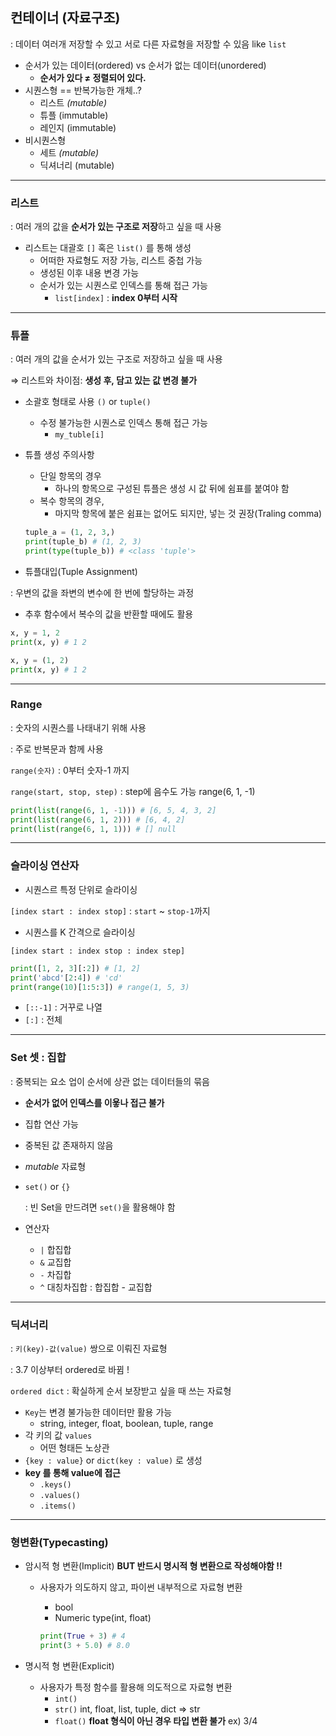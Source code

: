 ## 컨테이너 (자료구조)

: 데이터 여러개 저장할 수 있고 서로 다른 자료형을 저장할 수 있음 like `list`

- 순서가 있는 데이터(ordered) vs 순서가 없는 데이터(unordered)
    - **순서가 있다 ≠ 정렬되어 있다.**
- 시퀀스형 == 반복가능한 개체..?
    - 리스트 *(mutable)*
    - 튜플 (immutable)
    - 레인지 (immutable)
- 비시퀀스형
    - 세트 *(mutable)*
    - 딕셔너리 (mutable)

---

### 리스트

: 여러 개의 값을 **순서가 있는 구조로 저장**하고 싶을 때 사용

- 리스트는 대괄호 `[]` 혹은 `list()` 를 통해 생성
    - 어떠한 자료형도 저장 가능, 리스트 중첩 가능
    - 생성된 이후 내용 변경 가능
    - 순서가 있는 시퀀스로 인덱스를 통해 접근 가능
        - `list[index]` : **index 0부터 시작**

---

### 튜플

: 여러 개의 값을 순서가 있는 구조로 저장하고 싶을 때 사용

⇒ 리스트와 차이점: **생성 후, 담고 있는 값 변경 불가**

- 소괄호 형태로 사용 `()` or `tuple()`
    - 수정 불가능한 시퀀스로 인덱스 통해 접근 가능
        - `my_tuble[i]`
- 튜플 생성 주의사항
    - 단일 항목의 경우
        - 하나의 항목으로 구성된 튜플은 생성 시 값 뒤에 쉼표를 붙여야 함
    - 복수 항목의 경우,
        - 마지막 항목에 붙은 쉼표는 없어도 되지만, 넣는 것 권장(Traling comma)
    
    ```python
    tuple_a = (1, 2, 3,)
    print(tuple_b) # (1, 2, 3)
    print(type(tuple_b)) # <class 'tuple'>
    ```
    
- 튜플대입(Tuple Assignment)

: 우변의 값을 좌변의 변수에 한 번에 할당하는 과정

- 추후 함수에서 복수의 값을 반환할 때에도 활용

```python
x, y = 1, 2
print(x, y) # 1 2 

x, y = (1, 2)
print(x, y) # 1 2
```

---

### Range

: 숫자의 시퀀스를 나태내기 위해 사용

: 주로 반복문과 함께 사용

`range(숫자)` : 0부터 숫자-1 까지

`range(start, stop, step)` : step에 음수도 가능 range(6, 1, -1)

```python
print(list(range(6, 1, -1))) # [6, 5, 4, 3, 2]
print(list(range(6, 1, 2))) # [6, 4, 2]
print(list(range(6, 1, 1))) # [] null
```

---

### 슬라이싱 연산자

- 시퀀스르 특정 단위로 슬라이싱

`[index start : index stop]` : `start` ~ `stop-1`까지

- 시퀀스를 K 간격으로 슬라이싱

`[index start : index stop : index step]`

```python
print([1, 2, 3][:2]) # [1, 2]
print('abcd'[2:4]) # 'cd'
print(range(10)[1:5:3]) # range(1, 5, 3)
```

- `[::-1]` : 거꾸로 나열
- `[:]` : 전체

---

### Set 셋 : 집합

: 중복되는 요소 업이 순서에 상관 없는 데이터들의 묶음

- **순서가 없어 인덱스를 이욯나 접근 불가**
- 집합 연산 가능
- 중복된 값 존재하지 않음
- *mutable* 자료형
- `set()` or `{}`
    
    : 빈 Set을 만드려면 `set()`을 활용해야 함
    
- 연산자
    - `|` 합집합
    - `&` 교집합
    - `-` 차집합
    - `^` 대칭차집합 : 합집합 - 교집합

---

### 딕셔너리

: `키(key)-값(value)` 쌍으로 이뤄진 자료형

: 3.7 이상부터 ordered로 바뀜 !

`ordered dict` : 확실하게 순서 보장받고 싶을 때 쓰는 자료형

- `Key`는 변경 불가능한 데이터만 활용 가능
    - string, integer, float, boolean, tuple, range
- 각 키의 값 `values`
    - 어떤 형태든 노상관
- `{key : value}` or `dict(key : value)` 로 생성
- **key 를 통해 value에 접근**
    - `.keys()`
    - `.values()`
    - `.items()`

---

### 형변환(Typecasting)

- 암시적 형 변환(Implicit) **BUT 반드시 명시적 형 변환으로 작성해야함 !!**
    - 사용자가 의도하지 않고, 파이썬 내부적으로 자료형 변환
        - bool
        - Numeric type(int, float)
        
        ```python
        print(True + 3) # 4
        print(3 + 5.0) # 8.0
        ```
        
- 명시적 형 변환(Explicit)
    - 사용자가 특정 함수를 활용해 의도적으로 자료형 변환
        - `int()`
        - `str()` int, float, list, tuple, dict ⇒ str
        - `float()` **float 형식이 아닌 경우 타입 변환 불가** ex) 3/4